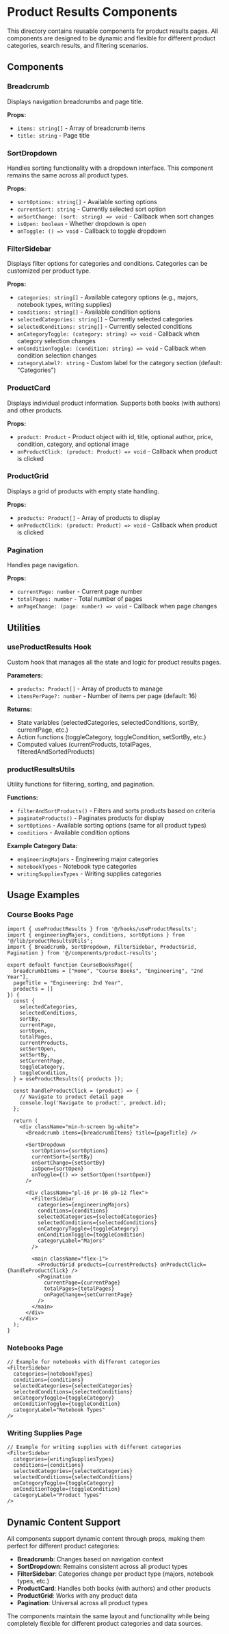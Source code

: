 # Product Results Components

This directory contains reusable components for product results pages. All components are designed to be dynamic and flexible for different product categories, search results, and filtering scenarios.

## Components

### Breadcrumb
Displays navigation breadcrumbs and page title.

**Props:**
- `items: string[]` - Array of breadcrumb items
- `title: string` - Page title

### SortDropdown
Handles sorting functionality with a dropdown interface. This component remains the same across all product types.

**Props:**
- `sortOptions: string[]` - Available sorting options
- `currentSort: string` - Currently selected sort option
- `onSortChange: (sort: string) => void` - Callback when sort changes
- `isOpen: boolean` - Whether dropdown is open
- `onToggle: () => void` - Callback to toggle dropdown

### FilterSidebar
Displays filter options for categories and conditions. Categories can be customized per product type.

**Props:**
- `categories: string[]` - Available category options (e.g., majors, notebook types, writing supplies)
- `conditions: string[]` - Available condition options
- `selectedCategories: string[]` - Currently selected categories
- `selectedConditions: string[]` - Currently selected conditions
- `onCategoryToggle: (category: string) => void` - Callback when category selection changes
- `onConditionToggle: (condition: string) => void` - Callback when condition selection changes
- `categoryLabel?: string` - Custom label for the category section (default: "Categories")

### ProductCard
Displays individual product information. Supports both books (with authors) and other products.

**Props:**
- `product: Product` - Product object with id, title, optional author, price, condition, category, and optional image
- `onProductClick: (product: Product) => void` - Callback when product is clicked

### ProductGrid
Displays a grid of products with empty state handling.

**Props:**
- `products: Product[]` - Array of products to display
- `onProductClick: (product: Product) => void` - Callback when product is clicked

### Pagination
Handles page navigation.

**Props:**
- `currentPage: number` - Current page number
- `totalPages: number` - Total number of pages
- `onPageChange: (page: number) => void` - Callback when page changes

## Utilities

### useProductResults Hook
Custom hook that manages all the state and logic for product results pages.

**Parameters:**
- `products: Product[]` - Array of products to manage
- `itemsPerPage?: number` - Number of items per page (default: 16)

**Returns:**
- State variables (selectedCategories, selectedConditions, sortBy, currentPage, etc.)
- Action functions (toggleCategory, toggleCondition, setSortBy, etc.)
- Computed values (currentProducts, totalPages, filteredAndSortedProducts)

### productResultsUtils
Utility functions for filtering, sorting, and pagination.

**Functions:**
- `filterAndSortProducts()` - Filters and sorts products based on criteria
- `paginateProducts()` - Paginates products for display
- `sortOptions` - Available sorting options (same for all product types)
- `conditions` - Available condition options

**Example Category Data:**
- `engineeringMajors` - Engineering major categories
- `notebookTypes` - Notebook type categories
- `writingSuppliesTypes` - Writing supplies categories

## Usage Examples

### Course Books Page
```tsx
import { useProductResults } from '@/hooks/useProductResults';
import { engineeringMajors, conditions, sortOptions } from '@/lib/productResultsUtils';
import { Breadcrumb, SortDropdown, FilterSidebar, ProductGrid, Pagination } from '@/components/product-results';

export default function CourseBooksPage({ 
  breadcrumbItems = ["Home", "Course Books", "Engineering", "2nd Year"],
  pageTitle = "Engineering: 2nd Year",
  products = []
}) {
  const {
    selectedCategories,
    selectedConditions,
    sortBy,
    currentPage,
    sortOpen,
    totalPages,
    currentProducts,
    setSortOpen,
    setSortBy,
    setCurrentPage,
    toggleCategory,
    toggleCondition,
  } = useProductResults({ products });

  const handleProductClick = (product) => {
    // Navigate to product detail page
    console.log('Navigate to product:', product.id);
  };

  return (
    <div className="min-h-screen bg-white">
      <Breadcrumb items={breadcrumbItems} title={pageTitle} />
      
      <SortDropdown
        sortOptions={sortOptions}
        currentSort={sortBy}
        onSortChange={setSortBy}
        isOpen={sortOpen}
        onToggle={() => setSortOpen(!sortOpen)}
      />

      <div className="pl-16 pr-16 pb-12 flex">
        <FilterSidebar
          categories={engineeringMajors}
          conditions={conditions}
          selectedCategories={selectedCategories}
          selectedConditions={selectedConditions}
          onCategoryToggle={toggleCategory}
          onConditionToggle={toggleCondition}
          categoryLabel="Majors"
        />

        <main className="flex-1">
          <ProductGrid products={currentProducts} onProductClick={handleProductClick} />
          <Pagination
            currentPage={currentPage}
            totalPages={totalPages}
            onPageChange={setCurrentPage}
          />
        </main>
      </div>
    </div>
  );
}
```

### Notebooks Page
```tsx
// Example for notebooks with different categories
<FilterSidebar
  categories={notebookTypes}
  conditions={conditions}
  selectedCategories={selectedCategories}
  selectedConditions={selectedConditions}
  onCategoryToggle={toggleCategory}
  onConditionToggle={toggleCondition}
  categoryLabel="Notebook Types"
/>
```

### Writing Supplies Page
```tsx
// Example for writing supplies with different categories
<FilterSidebar
  categories={writingSuppliesTypes}
  conditions={conditions}
  selectedCategories={selectedCategories}
  selectedConditions={selectedConditions}
  onCategoryToggle={toggleCategory}
  onConditionToggle={toggleCondition}
  categoryLabel="Product Types"
/>
```

## Dynamic Content Support

All components support dynamic content through props, making them perfect for different product categories:

- **Breadcrumb**: Changes based on navigation context
- **SortDropdown**: Remains consistent across all product types
- **FilterSidebar**: Categories change per product type (majors, notebook types, etc.)
- **ProductCard**: Handles both books (with authors) and other products
- **ProductGrid**: Works with any product data
- **Pagination**: Universal across all product types

The components maintain the same layout and functionality while being completely flexible for different product categories and data sources.
